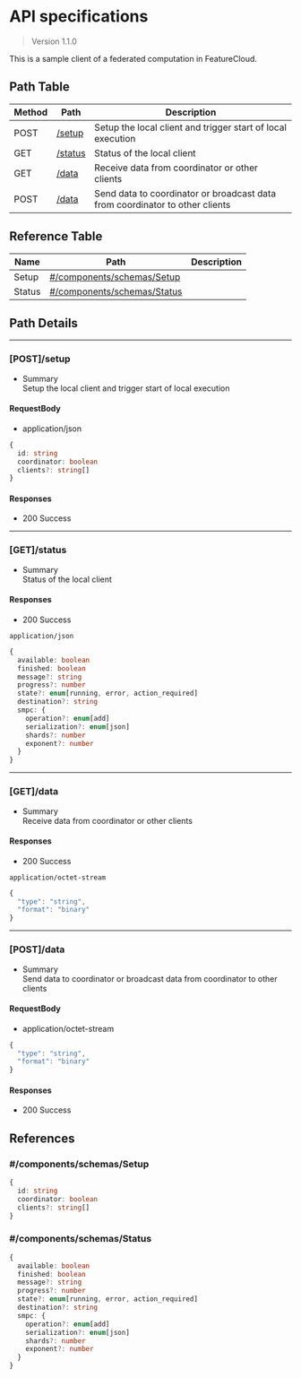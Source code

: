 # API specifications

> Version 1.1.0

This is a sample client of a federated computation in FeatureCloud.

## Path Table

| Method | Path | Description |
| --- | --- | --- |
| POST | [/setup](#postsetup) | Setup the local client and trigger start of local execution |
| GET | [/status](#getstatus) | Status of the local client |
| GET | [/data](#getdata) | Receive data from coordinator or other clients |
| POST | [/data](#postdata) | Send data to coordinator or broadcast data from coordinator to other clients |

## Reference Table

| Name | Path | Description |
| --- | --- | --- |
| Setup | [#/components/schemas/Setup](#componentsschemassetup) |  |
| Status | [#/components/schemas/Status](#componentsschemasstatus) |  |

## Path Details

***

### [POST]/setup

- Summary  
Setup the local client and trigger start of local execution

#### RequestBody

- application/json

```ts
{
  id: string
  coordinator: boolean
  clients?: string[]
}
```

#### Responses

- 200 Success

***

### [GET]/status

- Summary  
Status of the local client

#### Responses

- 200 Success

`application/json`

```ts
{
  available: boolean
  finished: boolean
  message?: string
  progress?: number
  state?: enum[running, error, action_required]
  destination?: string
  smpc: {
    operation?: enum[add]
    serialization?: enum[json]
    shards?: number
    exponent?: number
  }
}
```

***

### [GET]/data

- Summary  
Receive data from coordinator or other clients

#### Responses

- 200 Success

`application/octet-stream`

```ts
{
  "type": "string",
  "format": "binary"
}
```

***

### [POST]/data

- Summary  
Send data to coordinator or broadcast data from coordinator to other clients

#### RequestBody

- application/octet-stream

```ts
{
  "type": "string",
  "format": "binary"
}
```

#### Responses

- 200 Success

## References

### #/components/schemas/Setup

```ts
{
  id: string
  coordinator: boolean
  clients?: string[]
}
```

### #/components/schemas/Status

```ts
{
  available: boolean
  finished: boolean
  message?: string
  progress?: number
  state?: enum[running, error, action_required]
  destination?: string
  smpc: {
    operation?: enum[add]
    serialization?: enum[json]
    shards?: number
    exponent?: number
  }
}
```